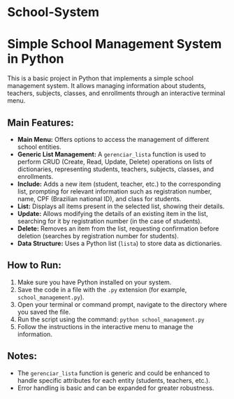 # School-System

# Simple School Management System in Python

This is a basic project in Python that implements a simple school management system. It allows managing information about students, teachers, subjects, classes, and enrollments through an interactive terminal menu.

## Main Features:

* **Main Menu:** Offers options to access the management of different school entities.
* **Generic List Management:** A `gerenciar_lista` function is used to perform CRUD (Create, Read, Update, Delete) operations on lists of dictionaries, representing students, teachers, subjects, classes, and enrollments.
* **Include:** Adds a new item (student, teacher, etc.) to the corresponding list, prompting for relevant information such as registration number, name, CPF (Brazilian national ID), and class for students.
* **List:** Displays all items present in the selected list, showing their details.
* **Update:** Allows modifying the details of an existing item in the list, searching for it by registration number (in the case of students).
* **Delete:** Removes an item from the list, requesting confirmation before deletion (searches by registration number for students).
* **Data Structure:** Uses a Python list (`lista`) to store data as dictionaries.

## How to Run:

1.  Make sure you have Python installed on your system.
2.  Save the code in a file with the `.py` extension (for example, `school_management.py`).
3.  Open your terminal or command prompt, navigate to the directory where you saved the file.
4.  Run the script using the command: `python school_management.py`
5.  Follow the instructions in the interactive menu to manage the information.

## Notes:

* The `gerenciar_lista` function is generic and could be enhanced to handle specific attributes for each entity (students, teachers, etc.).
* Error handling is basic and can be expanded for greater robustness.
